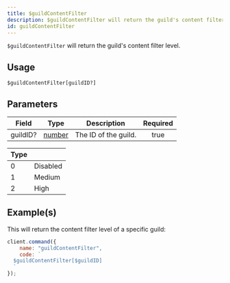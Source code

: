```yaml
---
title: $guildContentFilter
description: $guildContentFilter will return the guild's content filter level.
id: guildContentFilter
---
```


`$guildContentFilter` will return the guild's content filter level.

## Usage

```aoi
$guildContentFilter[guildID?]
```

## Parameters

| Field    | Type                                                                                              | Description          | Required |
| -------- | ------------------------------------------------------------------------------------------------- | -------------------- | :------: |
| guildID? | [number](https://developer.mozilla.org/en-US/docs/Web/JavaScript/Reference/Global_Objects/Number) | The ID of the guild. |   true   |

| Type |          |
| ---- | -------- |
| 0    | Disabled |
| 1    | Medium   |
| 2    | High     |

## Example(s)

This will return the content filter level of a specific guild:

```javascript
client.command({
    name: "guildContentFilter",
    code: `
  $guildContentFilter[$guildID]
  `
});
```
